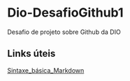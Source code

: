 # Dio-DesafioGithub1
Desafio de projeto sobre Github da DIO
## Links úteis
[Sintaxe_básica_Markdown](https://www.markdownguide.org/basic-syntax)
